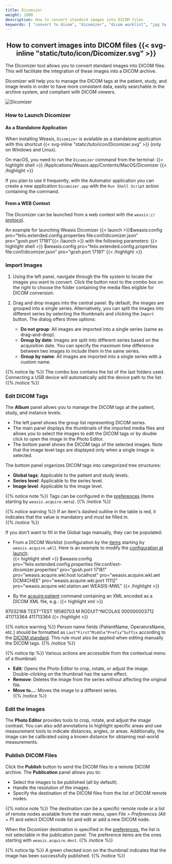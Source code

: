 ```yaml
---
title: Dicomizer
weight: 1000
description: How to convert standard images into DICOM files
keywords: [ "convert to dicom", "dicomizer", "dicom worklist", "jpg to dicom" ]
---
```


## <center>How to convert images into DICOM files {{< svg-inline "static/tuto/icon/Dicomizer.svg" >}}</center>

The Dicomizer tool allows you to convert standard images into DICOM files. This will facilitate the integration of these images into a DICOM archive. 

Dicomizer will help you to manage the DICOM tags at the patient, study, and image levels in order to have more consistent data, easily searchable in the archive system, and compliant with DICOM viewers.

![Dicomizer](/gallery2/Dicomizer.jpg?classes=shadow)
<br>

### How to Launch Dicomizer

#### As a Standalone Application
When installing Weasis, `Dicomizer` is available as a standalone application with this shortcut {{< svg-inline "static/tuto/icon/Dicomizer.svg" >}} (only on Windows and Linux). 

On macOS, you need to run the `Dicomizer` command from the terminal:
{{< highlight shell >}}
/Applications/Weasis.app/Contents/MacOS/Dicomizer
{{< /highlight >}}

If you plan to use it frequently, with the Automator application you can create a new application `Dicomizer.app` with the `Run Shell Script` action containing the command.

#### From a WEB Context
The Dicomizer can be launched from a web context with the `weasis://` [protocol](../../getting-started/weasis-protocol).

An example for launching Weasis Dicomizer {{< launch >}}$weasis:config pro="felix.extended.config.properties file:conf/dicomizer.json" pro="gosh.port 17181"{{< /launch >}} with the following parameters:
{{< highlight shell >}}
$weasis:config pro="felix.extended.config.properties file:conf/dicomizer.json" pro="gosh.port 17181"
{{< /highlight >}}

### Import Images
1. Using the left panel, navigate through the file system to locate the images you want to convert. Click the button next to the combo box on the right to choose the folder containing the media files eligible for DICOM conversion.

2. Drag and drop images into the central panel. By default, the images are grouped into a single series. Alternatively, you can split the images into different series by selecting the thumbnails and clicking the `Import` button. The dialog offers three options:
   - **Do not group**: All images are imported into a single series (same as drag-and-drop).
   - **Group by date**: Images are split into different series based on the acquisition date. You can specify the maximum time difference between two images to include them in the same series.
   - **Group by name**: All images are imported into a single series with a custom name.

{{% notice tip %}}
The combo box contains the list of the last folders used. Connecting a USB device  will automatically add the device path to the list.
{{% /notice %}}

### Edit DICOM Tags

The **Album** panel allows you to manage the DICOM tags at the patient, study, and instance levels.

- The left panel shows the group list representing DICOM series.
- The main panel displays the thumbnails of the imported media files and allows you to select the images to edit the DICOM tags or by double click to open the image in the Photo Editor.
- The bottom panel shows the DICOM tags of the selected images. Note that the image level tags are displayed only when a single image is selected.

The bottom panel organizes DICOM tags into categorized tree structures:
- **Global tags**: Applicable to the patient and study levels.
- **Series level**: Applicable to the series level.
- **Image level**: Applicable to the image level.

{{% notice note %}}
Tags can be configured in the [preferences](../../basics/customize/preferences) (items starting by `weasis.acquire.meta`).
{{% /notice %}}

{{% notice warning %}}
If an item's dashed outline in the table is red, it indicates that the value is mandatory and must be filled in.  
{{% /notice %}}

If you don't want to fill in the Global tags manually, they can be populated:
- From a DICOM Worklist (configuration by the [items](../../basics/customize/preferences) starting by `weasis.acquire.wkl`). Here is an example to modify the [configuration at launch](../../getting-started/weasis-protocol/#modify-the-launch-parameters):<br>
  {{< highlight shell >}}
  $weasis:config pro="felix.extended.config.properties file:conf/ext-dicomizer.properties" pro="gosh.port 17181" pro="weasis.acquire.wkl.host localhost" pro="weasis.acquire.wkl.aet DCM4CHEE" pro="weasis.acquire.wkl.port 11112" pro="weasis.acquire.wkl.station.aet WEASIS-MWL"
  {{< /highlight >}}

- By the [acquire:patient](../../basics/commands/#acquirepatient) command containing an XML encoded as a DICOM XML file, e.g.:
{{< highlight xml >}}
<?xml version="1.0" encoding="UTF-8"?>
<tags>
	<PatientID>97032168</PatientID>
	<PatientName>TEST^TEST</PatientName>
	<PatientBirthDate>19580703</PatientBirthDate>
	<PatientSex>M</PatientSex>
	<OperatorsName>RODUIT^NICOLAS</OperatorsName>
	<AccessionNumber>000000003712</AccessionNumber>
	<IssuerOfAccessionNumberSequence>
		<LocalNamespaceEntityID>411713364</LocalNamespaceEntityID>
	</IssuerOfAccessionNumberSequence>
	<StudyID>411713364</StudyID>
</tags>
{{< /highlight >}}

{{% notice warning %}}
Person name fields (PatientName, OperatorsName, etc.) should be formatted as `Last^First^Middle^Prefix^Suffix` according to the [DICOM standard](https://dicom.nema.org/medical/dicom/current/output/chtml/part05/sect_6.2.html#sect_6.2.1). This rule must also be applied when editing manually the DICOM tags.
{{% /notice %}}

{{% notice tip %}}
Various actions are accessible from the contextual menu of a thumbnail:
- **Edit**: Opens the Photo Editor to crop, rotate, or adjust the image. Double-clicking on the thumbnail has the same effect.
- **Remove**: Deletes the image from the series without affecting the original file.
- **Move to...**: Moves the image to a different series.  
{{% /notice %}}

### Edit the Images

The **Photo Editor** provides tools to crop, rotate, and adjust the image contrast. You can also add annotations to highlight specific areas and use measurement tools to indicate distances, angles, or areas. Additionally, the image can be calibrated using a known distance for obtaining real-world measurements.

### Publish DICOM Files

Click the **Publish** button to send the DICOM files to a remote DICOM archive. The **Publication** panel allows you to:
- Select the images to be published (all by default).
- Handle the resolution of the images.
- Specify the destination of the DICOM files from the list of DICOM remote nodes.

{{% notice note %}}
The destination can be a specific remote node or a list of remote nodes available from the main menu, open _File > Preferences (Alt + P)_ and select DICOM node list and edit ar add a new DICOM node.

When the Dicomizer destination is specified in the [preferences](../../basics/customize/preferences), the list is not selectable in the publication panel. The preference items are the ones starting with `weasis.acquire.dest`.
{{% /notice %}}


{{% notice tip %}}
A green checked icon on the thumbnail indicates that the image has been successfully published.
{{% /notice %}}
